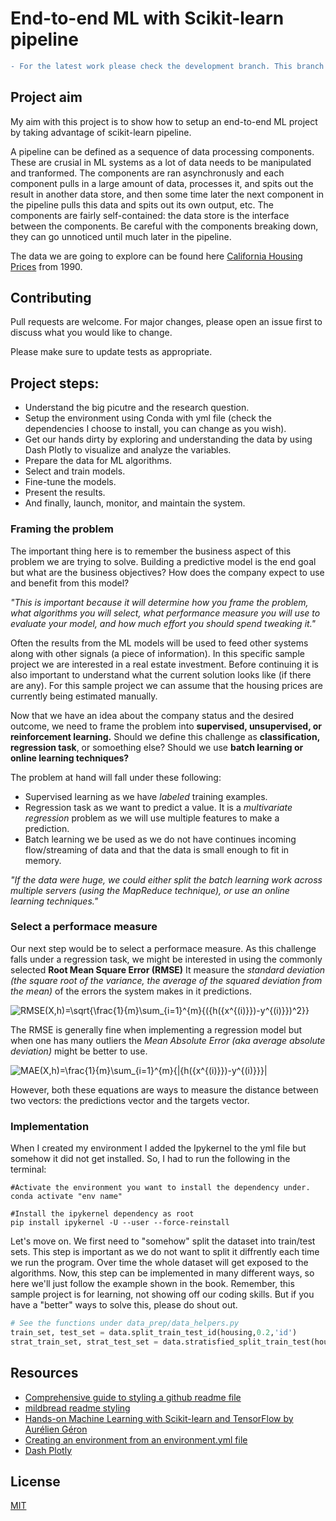 # End-to-end ML with Scikit-learn pipeline

```diff
- For the latest work please check the development branch. This branch might not be up to date... 
```

## Project aim  
My aim with this project is to show how to setup an end-to-end ML project by taking advantage of scikit-learn pipeline.

A pipeline can be defined as a sequence of data processing components. These are crusial in ML systems as a lot of data needs to be manipulated and tranformed. The components are ran asynchronusly and each component pulls in a large amount of data, processes it, and spits out the result in another data store, and then some time
later the next component in the pipeline pulls this data and spits out its own output, etc. The components are fairly self-contained: the data store is the interface between the components. Be careful with the components breaking down, they can go unnoticed until much later in the pipeline.  

The data we are going to explore can be found here [California Housing Prices](https://github.com/ageron/handson-ml/tree/master/datasets/housing) from 1990.

## Contributing
Pull requests are welcome. For major changes, please open an issue first to discuss what you would like to change.

Please make sure to update tests as appropriate.


## Project steps: 

- Understand the big picutre and the research question.
- Setup the environment using Conda with yml file (check the dependencies I choose to install, you can change as you wish).  
- Get our hands dirty by exploring and understanding the data by using Dash Plotly to visualize and analyze the variables. 
- Prepare the data for ML algorithms. 
- Select and train models. 
- Fine-tune the models. 
- Present the results. 
- And finally, launch, monitor, and maintain the system.


### Framing the problem 

The important thing here is to remember the business aspect of this problem we are trying to solve. Building a predictive model is the end goal but what are the business objectives? How does the company expect to use and benefit from this model? 

*"This is important because it will determine how you frame the problem, what algorithms you will select, what performance measure you will use to evaluate your model, and how much effort you should spend tweaking it."* 

Often the results from the ML models will be used to feed other systems along with other signals (a piece of information). In this specific sample project we are interested in a real estate investment. Before continuing it is also important to understand what the current solution looks like (if there are any). For this sample project we can assume that the housing prices are currently being estimated manually. 

Now that we have an idea about the company status and the desired outcome, we need to frame the problem into **supervised, unsupervised, or reinforcement learning.** Should we define this challenge as **classification, regression task**, or somoething else? Should we use **batch learning or online learning techniques?** 

The problem at hand will fall under these following: 

- Supervised learning as we have *labeled* training examples. 
- Regression task as we want to predict a value. It is a *multivariate regression* problem as we will use multiple features to make a prediction.
- Batch learning we be used as we do not have continues incoming flow/streaming of data and that the data is small enough to fit in memory.  

*"If the data were huge, we could either split the batch learning work across multiple servers (using the MapReduce technique), or use an online learning techniques."*

### Select a performace measure 

Our next step would be to select a performace measure. As this challenge falls under a regression task, we might be interested in using the commonly selected **Root Mean Square Error (RMSE)** It measure the *standard deviation (the square root of the variance, the average of the squared deviation from the mean)* of the errors the system makes in it predictions.   

<img src="https://latex.codecogs.com/svg.latex?RMSE(X,h)=\sqrt{\frac{1}{m}\sum_{i=1}^{m}{({h({x^{(i)}})-y^{(i)}})^2}}" title="RMSE(X,h)=\sqrt{\frac{1}{m}\sum_{i=1}^{m}{({h({x^{(i)}})-y^{(i)}})^2}}" style="background-color:white"/>

The RMSE is generally fine when implementing a regression model but when one has many outliers the *Mean Absolute Error (aka average absolute deviation)* might be better to use. 

<img src="https://latex.codecogs.com/svg.latex?MAE(X,h)=\frac{1}{m}\sum_{i=1}^{m}{|{h({x^{(i)}})-y^{(i)}}}|" title="MAE(X,h)=\frac{1}{m}\sum_{i=1}^{m}{|{h({x^{(i)}})-y^{(i)}}}|" style="background-color:white"/>

However, both these equations are ways to measure the distance between two vectors: the predictions vector and the targets vector. 

### Implementation 

When I created my environment I added the Ipykernel to the yml file but somehow it did not get installed. So, I had to run the following in the terminal: 
```batch
#Activate the environment you want to install the dependency under.
conda activate "env name"
```

```batch
#Install the ipykernel dependency as root
pip install ipykernel -U --user --force-reinstall
```

Let's move on. We first need to "somehow" split the dataset into train/test sets. This step is important as we do not want to split it diffrently each time we run the program. Over time the whole dataset will get exposed to the algorithms. Now, this step can be implemented in many different ways, so here we'll just follow the example shown in the book. Remember, this sample project is for learning, not showing off our coding skills. But if you have a "better" ways to solve this, please do shout out.  

```python
# See the functions under data_prep/data_helpers.py
train_set, test_set = data.split_train_test_id(housing,0.2,'id')
strat_train_set, strat_test_set = data.stratisfied_split_train_test(housing,0.2,"income_cat")
```



## Resources    

- [Comprehensive guide to styling a github readme file](https://ellen-park.medium.com/comprehensive-guide-to-styling-a-github-readme-2df7a6db1a00)
- [mildbread readme styling](https://gist.github.com/milkbread/5795012)
- [Hands-on Machine Learning with Scikit-learn and TensorFlow by Aurélien Géron](https://upload.houchangtech.com/pdf/Hands-on_Machine_Learning.pdf)
- [Creating an environment from an environment.yml file](https://docs.conda.io/projects/conda/en/latest/user-guide/tasks/manage-environments.html)
- [Dash Plotly](https://dash.plotly.com/)

## License 

[MIT](https://choosealicense.com/licenses/mit/)